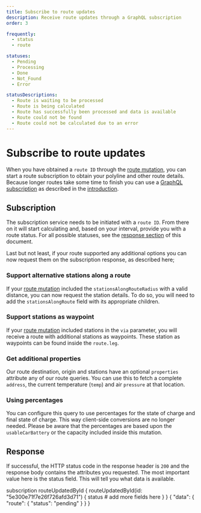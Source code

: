 ```yaml
---
title: Subscribe to route updates
description: Receive route updates through a GraphQL subscription
order: 3

frequently:
  - status
  - route

statuses:
  - Pending
  - Processing
  - Done
  - Not_Found
  - Error

statusDescriptions:
  - Route is waiting to be processed
  - Route is being calculated
  - Route has successfully been processed and data is available
  - Route could not be found
  - Route could not be calculated due to an error
---
```


# Subscribe to route updates

When you have obtained a `route ID` through the [route mutation](/API-Reference/Routes/mutate-route), you can start a route subscription to obtain your polyline and other route details. Because longer routes take some time to finish you can use a [GraphQL subscription](https://graphql.org/blog/subscriptions-in-graphql-and-relay/) as described in the [introduction](/API-Reference/Routes/introduction).

<api-reference-actions url="https://playground.chargetrip.com/?page=routeUpdatedById"></api-reference-actions>

## Subscription

The subscription service needs to be initiated with a `route ID`. From there on it will start calculating and, based on your interval, provide you with a route status. For all possible statuses, see the [response section](/API-Reference/Routes/subscribe-to-route-updates#response) of this document.

Last but not least, if your route supported any additional options you can now request them on the subscription response, as described here;

### Support alternative stations along a route

If your [route mutation](/API-Reference/Routes/mutate-route) included the `stationsAlongRouteRadius` with a valid distance, you can now request the station details. To do so, you will need to add the `stationsAlongRoute` field with its appropriate children.

### Support stations as waypoint

If your [route mutation](/API-Reference/Routes/mutate-route) included stations in the `via` parameter, you will receive a route with additional stations as waypoints. These station as waypoints can be found inside the `route.leg`.

### Get additional properties

Our route destination, origin and stations have an optional `properties` attribute any of our route queries. You can use this to fetch a complete `address`, the current temperature (`temp`) and air `pressure` at that location.

### Using percentages

You can configure this query to use percentages for the state of charge and final state of charge. This way client-side conversions are no longer needed. Please be aware that the percentages are based upon the `usableCarBattery` or the capacity included inside this mutation.

<schema type="Subscription" name="routeUpdatedById" :frequent="frequently"></schema>

## Response

If successful, the HTTP status code in the response header is `200` and the response body contains the attributes you requested. The most important value here is the status field. This will tell you what data is available.

<status-table :statuses="statuses" :descriptions="statusDescriptions"></status-table>

<playground>
<code-block lang="graphql" type="subscription">					
subscription routeUpdatedById {
  routeUpdatedById(id: "5e300e71f7e26f726afd3d71") {
    status
    # add more fields here
  }
}
</code-block>
<code-block lang="json" type="response">
{
  "data": {
    "route": {
      "status": "pending"
    }
  }
}
</code-block>
</playground>
